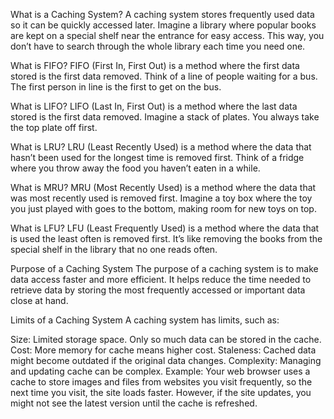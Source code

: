 What is a Caching System?
A caching system stores frequently used data so it can be quickly accessed later. Imagine a library where popular books are kept on a special shelf near the entrance for easy access. This way, you don’t have to search through the whole library each time you need one.

What is FIFO?
FIFO (First In, First Out) is a method where the first data stored is the first data removed. Think of a line of people waiting for a bus. The first person in line is the first to get on the bus.

What is LIFO?
LIFO (Last In, First Out) is a method where the last data stored is the first data removed. Imagine a stack of plates. You always take the top plate off first.

What is LRU?
LRU (Least Recently Used) is a method where the data that hasn’t been used for the longest time is removed first. Think of a fridge where you throw away the food you haven’t eaten in a while.

What is MRU?
MRU (Most Recently Used) is a method where the data that was most recently used is removed first. Imagine a toy box where the toy you just played with goes to the bottom, making room for new toys on top.

What is LFU?
LFU (Least Frequently Used) is a method where the data that is used the least often is removed first. It’s like removing the books from the special shelf in the library that no one reads often.

Purpose of a Caching System
The purpose of a caching system is to make data access faster and more efficient. It helps reduce the time needed to retrieve data by storing the most frequently accessed or important data close at hand.

Limits of a Caching System
A caching system has limits, such as:

Size: Limited storage space. Only so much data can be stored in the cache.
Cost: More memory for cache means higher cost.
Staleness: Cached data might become outdated if the original data changes.
Complexity: Managing and updating cache can be complex.
Example: Your web browser uses a cache to store images and files from websites you visit frequently, so the next time you visit, the site loads faster. However, if the site updates, you might not see the latest version until the cache is refreshed.
